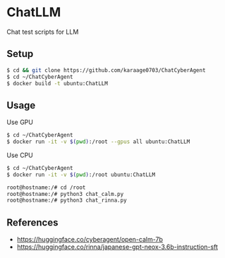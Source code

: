 # ChatLLM
Chat test scripts for LLM
## Setup

```sh
$ cd && git clone https://github.com/karaage0703/ChatCyberAgent
$ cd ~/ChatCyberAgent
$ docker build -t ubuntu:ChatLLM
```

## Usage

Use GPU

```sh
$ cd ~/ChatCyberAgent
$ docker run -it -v $(pwd):/root --gpus all ubuntu:ChatLLM
```

Use CPU 

```sh
$ cd ~/ChatCyberAgent
$ docker run -it -v $(pwd):/root ubuntu:ChatLLM
```


```sh
root@hostname:/# cd /root
root@hostname:/# python3 chat_calm.py
root@hostname:/# python3 chat_rinna.py
```
## References
- https://huggingface.co/cyberagent/open-calm-7b
- https://huggingface.co/rinna/japanese-gpt-neox-3.6b-instruction-sft

